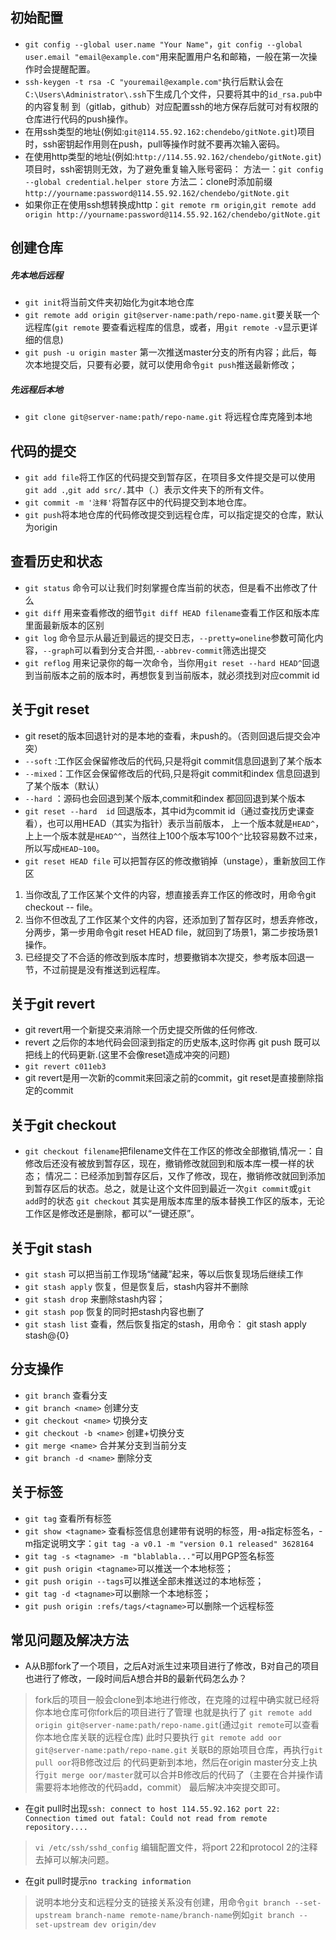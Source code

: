 ## 初始配置

* `git config --global user.name "Your Name"`，`git config --global user.email "email@example.com"`用来配置用户名和邮箱，一般在第一次操作时会提醒配置。
* `ssh-keygen -t rsa -C "youremail@example.com"`执行后默认会在`C:\Users\Administrator\.ssh`下生成几个文件，只要将其中的`id_rsa.pub`中的内容复制
到（gitlab，github）对应配置ssh的地方保存后就可对有权限的仓库进行代码的push操作。
* 在用ssh类型的地址(例如:`git@114.55.92.162:chendebo/gitNote.git`)项目时，ssh密钥起作用则在push，pull等操作时就不要再次输入密码。
* 在使用http类型的地址(例如:`http://114.55.92.162/chendebo/gitNote.git`)项目时，ssh密钥则无效，为了避免重复输入账号密码：
方法一：`git config --global credential.helper store`
方法二：clone时添加前缀`http://yourname:password@114.55.92.162/chendebo/gitNote.git`
* 如果你正在使用ssh想转换成http：`git remote rm origin`,`git remote add origin http://yourname:password@114.55.92.162/chendebo/gitNote.git`

## 创建仓库
##### 先本地后远程
* `git init`将当前文件夹初始化为git本地仓库
* `git remote add origin git@server-name:path/repo-name.git`要关联一个远程库(`git remote` 要查看远程库的信息，或者，用`git remote -v`显示更详细的信息)
* `git push -u origin master` 第一次推送master分支的所有内容；此后，每次本地提交后，只要有必要，就可以使用命令`git push`推送最新修改；

##### 先远程后本地
* `git clone git@server-name:path/repo-name.git` 将远程仓库克隆到本地

## 代码的提交

* `git add file`将工作区的代码提交到暂存区，在项目多文件提交是可以使用`git add .`,`git add src/.`其中（.）表示文件夹下的所有文件。
* `git commit -m '注释'`将暂存区中的代码提交到本地仓库。
* `git push`将本地仓库的代码修改提交到远程仓库，可以指定提交的仓库，默认为origin

## 查看历史和状态

* `git status` 命令可以让我们时刻掌握仓库当前的状态，但是看不出修改了什么
* `git diff` 用来查看修改的细节`git diff HEAD filename`查看工作区和版本库里面最新版本的区别
* `git log` 命令显示从最近到最远的提交日志，`--pretty=oneline`参数可简化内容，`--graph`可以看到分支合并图,`--abbrev-commit`筛选出提交
* `git reflog` 用来记录你的每一次命令，当你用`git reset --hard HEAD^`回退到当前版本之前的版本时，再想恢复到当前版本，就必须找到对应commit id

## 关于git reset
* git reset的版本回退针对的是本地的查看，未push的。（否则回退后提交会冲突）
* `--soft` :工作区会保留修改后的代码,只是将git commit信息回退到了某个版本
* `--mixed`：工作区会保留修改后的代码,只是将git commit和index 信息回退到了某个版本（默认）
* `--hard` ：源码也会回退到某个版本,commit和index 都回回退到某个版本
* `git reset --hard  id` 回退版本，其中id为commit id（通过查找历史课查看），也可以用HEAD（其实为指针）表示当前版本，
上一个版本就是`HEAD^`，上上一个版本就是`HEAD^^`，当然往上100个版本写100个`^`比较容易数不过来，所以写成`HEAD~100`。
* `git reset HEAD file` 可以把暂存区的修改撤销掉（unstage），重新放回工作区

1. 当你改乱了工作区某个文件的内容，想直接丢弃工作区的修改时，用命令git checkout -- file。
2. 当你不但改乱了工作区某个文件的内容，还添加到了暂存区时，想丢弃修改，分两步，第一步用命令git reset HEAD file，就回到了场景1，第二步按场景1操作。
3. 已经提交了不合适的修改到版本库时，想要撤销本次提交，参考版本回退一节，不过前提是没有推送到远程库。

## 关于git revert
* git revert用一个新提交来消除一个历史提交所做的任何修改.
* revert 之后你的本地代码会回滚到指定的历史版本,这时你再 git push 既可以把线上的代码更新.(这里不会像reset造成冲突的问题)
* `git revert c011eb3`
* git revert是用一次新的commit来回滚之前的commit，git reset是直接删除指定的commit

## 关于git checkout

* `git checkout filename`把filename文件在工作区的修改全部撤销,情况一：自修改后还没有被放到暂存区，现在，撤销修改就回到和版本库一模一样的状态；
情况二：已经添加到暂存区后，又作了修改，现在，撤销修改就回到添加到暂存区后的状态。总之，就是让这个文件回到最近一次`git commit`或`git add`时的状态
`git checkout` 其实是用版本库里的版本替换工作区的版本，无论工作区是修改还是删除，都可以“一键还原”。

## 关于git stash

* `git stash` 可以把当前工作现场“储藏”起来，等以后恢复现场后继续工作
* `git stash apply` 恢复，但是恢复后，stash内容并不删除
* `git stash drop` 来删除stash内容；
* `git stash pop` 恢复的同时把stash内容也删了
* `git stash list` 查看，然后恢复指定的stash，用命令： git stash apply stash@{0}

## 分支操作

* `git branch` 查看分支
* `git branch <name>` 创建分支
* `git checkout <name>` 切换分支
* `git checkout -b <name>` 创建+切换分支
* `git merge <name>` 合并某分支到当前分支
* `git branch -d <name>` 删除分支

## 关于标签

* `git tag` 查看所有标签
* `git show <tagname>` 查看标签信息创建带有说明的标签，用-a指定标签名，-m指定说明文字：`git tag -a v0.1 -m "version 0.1 released" 3628164`
* `git tag -s <tagname> -m "blablabla..."`可以用PGP签名标签
* `git push origin <tagname>`可以推送一个本地标签；
* `git push origin --tags`可以推送全部未推送过的本地标签；
* `git tag -d <tagname>`可以删除一个本地标签；
* `git push origin :refs/tags/<tagname>`可以删除一个远程标签

## 常见问题及解决方法

* A从B那fork了一个项目，之后A对派生过来项目进行了修改，B对自己的项目也进行了修改，一段时间后A想合并B的最新代码怎么办？

> fork后的项目一般会clone到本地进行修改，在克隆的过程中确实就已经将你本地仓库可你fork后的项目进行了管理
> 也就是执行了 `git remote add origin git@server-name:path/repo-name.git`(通过`git remote`可以查看你本地仓库关联的远程仓库) 
> 此时只要执行 `git remote add oor git@server-name:path/repo-name.git` 关联B的原始项目仓库，再执行`git pull oor`将B修改过后
> 的代码更新到本地，然后在origin master分支上执行`git merge oor/master`就可以合并B修改后的代码了（主要在合并操作请需要将本地修改的代码add，commit）
> 最后解决冲突提交即可。

* 在git pull时出现`ssh: connect to host 114.55.92.162 port 22: Connection timed out fatal: Could not read from remote repository....`

> `vi /etc/ssh/sshd_config` 编辑配置文件，将port 22和protocol 2的注释去掉可以解决问题。

* 在git pull时提示`no tracking information`

> 说明本地分支和远程分支的链接关系没有创建，用命令`git branch --set-upstream branch-name remote-name/branch-name`例如`git branch --set-upstream dev origin/dev`
